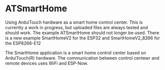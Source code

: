 # ATSmartHome
Using ArduiTouch hardware as a smart home control center. This is currently a work in progress, but uploaded files are always tested and should work.
The example ATSmartHome should not longer be used. There is a new example SmartHomeV2 for the ESP32 and SmartHomeV2_8266 for the ESP8266-E12

The SmartHome application is a smart home control center based on ArduiTouch(R) hardware. The communication between control centewr and remote devices uses WiFi and ESP-Now. 
